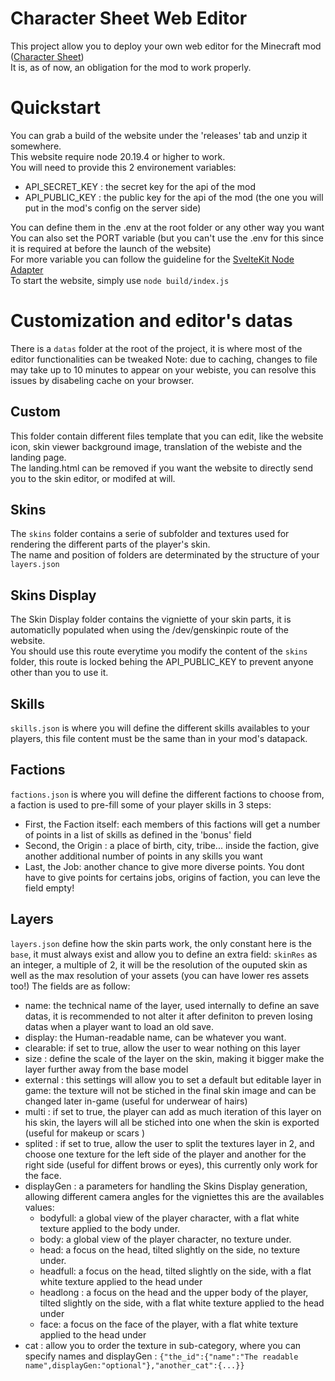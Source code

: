# Character Sheet Web Editor
This project allow you to deploy your own web editor for the Minecraft mod ([Character Sheet](https://modrinth.com/mod/character-sheet))  
It is, as of now, an obligation for the mod to work properly.

# Quickstart
You can grab a build of the website under the 'releases' tab and unzip it somewhere.  
This website require node 20.19.4 or higher to work.  
You will need to provide this 2 environement variables:
 - API_SECRET_KEY : the secret key for the api of the mod
 - API_PUBLIC_KEY : the public key for the api of the mod (the one you will put in the mod's config on the server side)

You can define them in the .env at the root folder or any other way you want  
You can also set the PORT variable (but you can't use the .env for this since it is required at before the launch of the website)  
For more variable you can follow the guideline for the [SvelteKit Node Adapter](https://svelte.dev/docs/kit/adapter-node)  
To start the website, simply use `node build/index.js`  

# Customization and editor's datas
There is a `datas` folder at the root of the project, it is where most of the editor functionalities can be tweaked
Note: due to caching, changes to file may take up to 10 minutes to appear on your webiste, you can resolve this issues by disabeling cache on your browser.
 ## Custom
 This folder contain different files template that you can edit, like the website icon, skin viewer background image, translation of the webiste and the landing page.  
 The landing.html can be removed if you want the website to directly send you to the skin editor, or modifed at will.
 ## Skins
 The `skins` folder contains a serie of subfolder and textures used for rendering the different parts of the player's skin.  
 The name and position of folders are determinated by the structure of your `layers.json`

 ## Skins Display
 The Skin Display folder contains the vigniette of your skin parts, it is automaticlly populated when using the /dev/genskinpic route of the website.  
 You should use this route everytime you modify the content of the `skins` folder, this route is locked behing the API_PUBLIC_KEY to prevent anyone other than you to use it.

 ## Skills
 `skills.json` is where you will define the different skills availables to your players, this file content must be the same than in your mod's datapack. 

 ## Factions
 `factions.json` is where you will define the different factions to choose from, a faction is used to pre-fill some of your player skills in 3 steps:
  - First, the Faction itself:  each members of this factions will get a number of points in a list of skills as defined in the 'bonus' field
  - Second, the Origin : a place of birth, city, tribe... inside the faction, give another additional number of points in any skills you want
  - Last, the Job: another chance to give more diverse points.
You dont have to give points for certains jobs, origins of faction, you can leve the field empty!  
## Layers
`layers.json` define how the skin parts work, the only constant here is the `base`, it must always exist and allow you to define an extra field: `skinRes` as an integer, a multiple of 2, it will be the resolution of the ouputed skin as well as the max resolution of your assets (you can have lower res assets too!) 
The fields are as follow:  
 - name: the technical name of the layer, used internally to define an save datas, it is recommended to not alter it after definiton to preven losing datas when a player want to load an old save.
 - display: the Human-readable name, can be whatever you want.
 - clearable: if set to true, allow the user to wear nothing on this layer
 - size : define the scale of the layer on the skin, making it bigger make the layer further away from the base model
 - external : this settings will allow you to set a default but editable layer in game: the texture will not be stiched in the final skin image and can be changed later in-game (useful for underwear of hairs)
 - multi : if set to true, the player can add as much iteration of this layer on his skin, the layers will all be stiched into one when the skin is exported (useful for makeup or scars )
 - splited : if set to true, allow the user to split the textures layer in 2, and choose one texture for the left side of the player and another for the right side (useful for diffent brows or eyes), this currently only work for the face.
 - displayGen : a parameters for handling the Skins Display generation, allowing different camera angles for the vigniettes this are the availables values:
    - bodyfull: a global view of the player character, with a flat white texture applied to the body under.
    - body: a global view of the player character, no texture under.
    - head: a focus on the head, tilted slightly on the side, no texture under.
    - headfull: a focus on the head, tilted slightly on the side, with a flat white texture applied to the head under
    - headlong : a focus on the head and the upper body of the player, tilted slightly on the side, with a flat white texture applied to the head under
    - face: a focus on the face of the player, with a flat white texture applied to the head under
 - cat : allow you to order the texture in sub-category, where you can specify names and displayGen : `{"the_id":{"name":"The readable name",displayGen:"optional"},"another_cat":{...}}`
